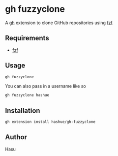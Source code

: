 # gh fuzzyclone

A [gh](https://github.com/cli/cli) extension to clone GitHub repositories using
[fzf](https://github.com/junegunn/fzf#readme).

## Requirements

- [fzf](https://github.com/junegunn/fzf#readme)

## Usage

```sh
gh fuzzyclone
```

You can also pass in a username like so

```sh
gh fuzzyclone hashue
```

## Installation

```sh
gh extension install hashue/gh-fuzzyclone
```

## Author

Hasu
